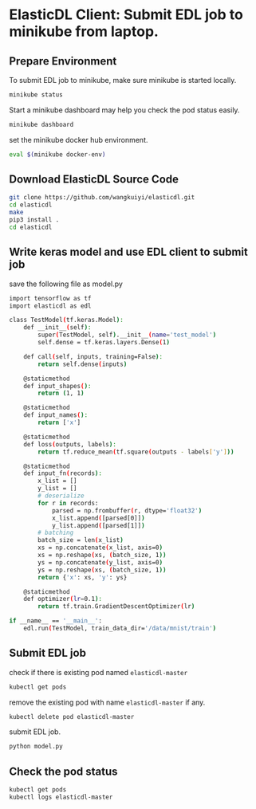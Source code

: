 # ElasticDL Client: Submit EDL job to minikube from laptop.

## Prepare Environment

To submit EDL job to minikube, make sure minikube is started locally.

```bash
minikube status
```

Start a minikube dashboard may help you check the pod status easily.

```bash
minikube dashboard
```

set the minikube docker hub environment.

```bash
eval $(minikube docker-env)
```


## Download ElasticDL Source Code
```bash
git clone https://github.com/wangkuiyi/elasticdl.git
cd elasticdl
make
pip3 install .
cd elasticdl
```


## Write keras model and use EDL client to submit job

save the following file as model.py

```bash
import tensorflow as tf
import elasticdl as edl

class TestModel(tf.keras.Model):
    def __init__(self):
        super(TestModel, self).__init__(name='test_model')
        self.dense = tf.keras.layers.Dense(1)

    def call(self, inputs, training=False):
        return self.dense(inputs)

    @staticmethod
    def input_shapes():
        return (1, 1)

    @staticmethod
    def input_names():
        return ['x']

    @staticmethod
    def loss(outputs, labels):
        return tf.reduce_mean(tf.square(outputs - labels['y']))

    @staticmethod
    def input_fn(records):
        x_list = []
        y_list = []
        # deserialize
        for r in records:
            parsed = np.frombuffer(r, dtype='float32')
            x_list.append([parsed[0]])
            y_list.append([parsed[1]])
        # batching
        batch_size = len(x_list)
        xs = np.concatenate(x_list, axis=0)
        xs = np.reshape(xs, (batch_size, 1))
        ys = np.concatenate(y_list, axis=0)
        ys = np.reshape(xs, (batch_size, 1))
        return {'x': xs, 'y': ys}

    @staticmethod
    def optimizer(lr=0.1):
        return tf.train.GradientDescentOptimizer(lr)

if __name__ == '__main__':
    edl.run(TestModel, train_data_dir='/data/mnist/train')
```

## Submit EDL job

check if there is existing pod named `elasticdl-master`

```bash
kubectl get pods
```

remove the existing pod with name `elasticdl-master` if any.

```bash
kubectl delete pod elasticdl-master
```

submit EDL job.

```bash
python model.py

```

## Check the pod status

```bash
kubectl get pods
kubectl logs elasticdl-master
```

